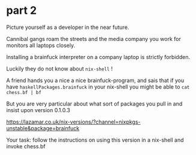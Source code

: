 # part 2

Picture yourself as a developer in the near future.

Cannibal gangs roam the streets and the media company you work for monitors all laptops closely.

Installing a brainfuck interpreter on a company laptop is strictly forbidden.

Luckily they do not know about `nix-shell` !

A friend hands you a nice a nice brainfuck-program, and sais that if you have `haskellPackages.brainfuck` in your nix-shell you might be able to `cat chess.bf | bf`

But you are very particular about what sort of packages you pull in and insist upon version 0.1.0.3

https://lazamar.co.uk/nix-versions/?channel=nixpkgs-unstable&package=brainfuck

Your task: follow the instructions on using this version in a nix-shell and invoke chess.bf